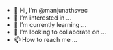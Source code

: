 - 👋 Hi, I’m @manjunathsvec
- 👀 I’m interested in ...
- 🌱 I’m currently learning ...
- 💞️ I’m looking to collaborate on ...
- 📫 How to reach me ...

<!---
manjunathsvec/manjunathsvec is a ✨ special ✨ repository because its `README.md` (this file) appears on your GitHub profile.
You can click the Preview link to take a look at your changes.
--->
